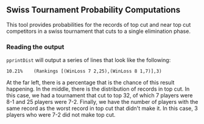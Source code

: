 ## Swiss Tournament Probability Computations

This tool provides probabilities for the records of top cut and near top cut
competitors in a swiss tournament that cuts to a single elimination phase.

### Reading the output

`pprintDist` will output a series of lines that look like the following:

```10.21%    (Rankings [(WinLoss 7 2,25),(WinLoss 8 1,7)],3)```

At the far left, there is a percentage that is the chance of this result happening.
In the middle, there is the distribution of records in top cut. In this case, we
had a tournament that cut to top 32, of which 7 players were 8-1 and 25 players were
7-2. Finally, we have the number of players with the same record as the worst record
in top cut that didn't make it. In this case, 3 players who were 7-2 did not make
top cut.
